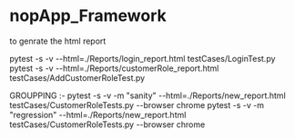 # nopApp_Framework

to genrate the html report

pytest -s -v --html=./Reports/login_report.html testCases/LoginTest.py
pytest -s -v --html=./Reports/customerRole_report.html testCases/AddCustomerRoleTest.py

GROUPPING :-
 pytest -s -v -m "sanity" --html=./Reports/new_report.html testCases/CustomerRoleTests.py --browser chrome
 pytest -s -v -m "regression" --html=./Reports/new_report.html testCases/CustomerRoleTests.py --browser chrome
